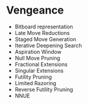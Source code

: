 # Vengeance

- Bitboard representation
- Late Move Reductions
- Staged Move Generation
- Iterative Deepening Search
- Aspiration Window
- Null Move Pruning
- Fractional Extensions
- Singular Extensions 
- Futility Pruning
- Limited Razoring
- Reverse Futility Pruning
- NNUE
